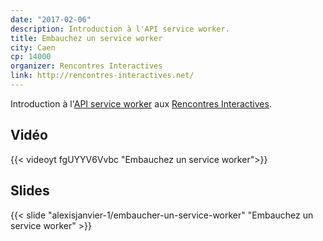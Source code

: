 ```yaml
---
date: "2017-02-06"
description: Introduction à l'API service worker.
title: Embauchez un service worker
city: Caen
cp: 14000
organizer: Rencontres Interactives
link: http://rencontres-interactives.net/
---
```


Introduction à l'[API service worker](https://developer.mozilla.org/fr/docs/Web/API/Service_Worker_API) aux [Rencontres Interactives](http://rencontres-interactives.net/).    

## Vidéo

{{< videoyt fgUYYV6Vvbc "Embauchez un service worker">}}

## Slides

{{< slide "alexisjanvier-1/embaucher-un-service-worker" "Embauchez un service worker" >}}

